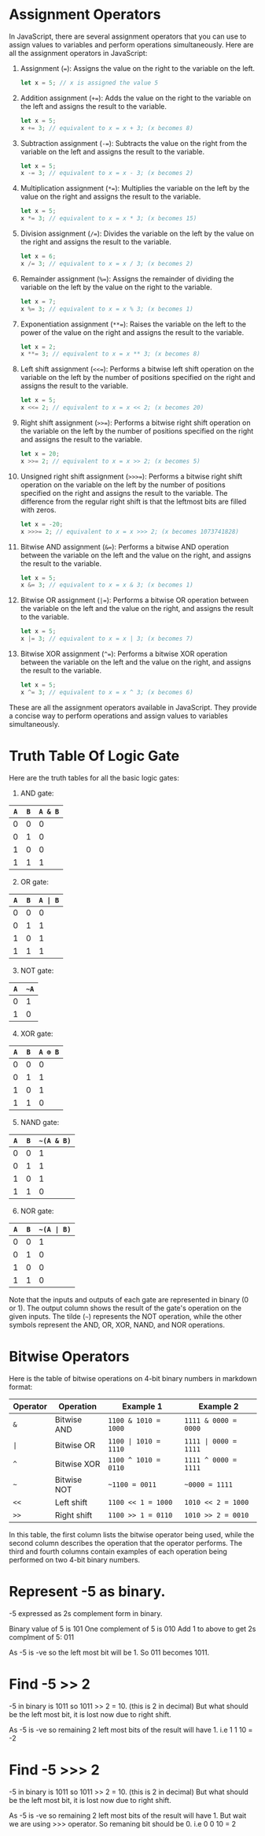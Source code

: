 # Assignment Operators
In JavaScript, there are several assignment operators that you can use to assign values to variables and perform operations simultaneously. Here are all the assignment operators in JavaScript:

1. Assignment (`=`): Assigns the value on the right to the variable on the left.

   ```javascript
   let x = 5; // x is assigned the value 5
   ```

2. Addition assignment (`+=`): Adds the value on the right to the variable on the left and assigns the result to the variable.

   ```javascript
   let x = 5;
   x += 3; // equivalent to x = x + 3; (x becomes 8)
   ```

3. Subtraction assignment (`-=`): Subtracts the value on the right from the variable on the left and assigns the result to the variable.

   ```javascript
   let x = 5;
   x -= 3; // equivalent to x = x - 3; (x becomes 2)
   ```

4. Multiplication assignment (`*=`): Multiplies the variable on the left by the value on the right and assigns the result to the variable.

   ```javascript
   let x = 5;
   x *= 3; // equivalent to x = x * 3; (x becomes 15)
   ```

5. Division assignment (`/=`): Divides the variable on the left by the value on the right and assigns the result to the variable.

   ```javascript
   let x = 6;
   x /= 3; // equivalent to x = x / 3; (x becomes 2)
   ```

6. Remainder assignment (`%=`): Assigns the remainder of dividing the variable on the left by the value on the right to the variable.

   ```javascript
   let x = 7;
   x %= 3; // equivalent to x = x % 3; (x becomes 1)
   ```

7. Exponentiation assignment (`**=`): Raises the variable on the left to the power of the value on the right and assigns the result to the variable.

   ```javascript
   let x = 2;
   x **= 3; // equivalent to x = x ** 3; (x becomes 8)
   ```

8. Left shift assignment (`<<=`): Performs a bitwise left shift operation on the variable on the left by the number of positions specified on the right and assigns the result to the variable.

   ```javascript
   let x = 5;
   x <<= 2; // equivalent to x = x << 2; (x becomes 20)
   ```

9. Right shift assignment (`>>=`): Performs a bitwise right shift operation on the variable on the left by the number of positions specified on the right and assigns the result to the variable.

   ```javascript
   let x = 20;
   x >>= 2; // equivalent to x = x >> 2; (x becomes 5)
   ```

10. Unsigned right shift assignment (`>>>=`): Performs a bitwise right shift operation on the variable on the left by the number of positions specified on the right and assigns the result to the variable. The difference from the regular right shift is that the leftmost bits are filled with zeros.

    ```javascript
    let x = -20;
    x >>>= 2; // equivalent to x = x >>> 2; (x becomes 1073741828)
    ```

11. Bitwise AND assignment (`&=`): Performs a bitwise AND operation between the variable on the left and the value on the right, and assigns the result to the variable.

    ```javascript
    let x = 5;
    x &= 3; // equivalent to x = x & 3; (x becomes 1)
    ```

12. Bitwise OR assignment (`|=`): Performs a bitwise OR operation between the variable on the left and the value on the right, and assigns the result to the variable.

    ```javascript
    let x = 5;
    x |= 3; // equivalent to x = x | 3; (x becomes 7)
    ```

13. Bitwise XOR assignment (`^=`): Performs a bitwise XOR operation between the variable on the left and the value on the right, and assigns the result to the variable.

    ```javascript
    let x = 5;
    x ^= 3; // equivalent to x = x ^ 3; (x becomes 6)
    ```

These are all the assignment operators available in JavaScript. They provide a concise way to perform operations and assign values to variables simultaneously.

# Truth Table Of Logic Gate

Here are the truth tables for all the basic logic gates:

1. AND gate:

| `A` | `B` | `A & B` |
| --- | --- | --- |
| 0   | 0   | 0      |
| 0   | 1   | 0      |
| 1   | 0   | 0      |
| 1   | 1   | 1      |

2. OR gate:

| `A` | `B` | `A \| B` |
| --- | --- | --- |
| 0   | 0   | 0      |
| 0   | 1   | 1      |
| 1   | 0   | 1      |
| 1   | 1   | 1      |

3. NOT gate:

| `A` | `~A` |
| --- | --- |
| 0   | 1   |
| 1   | 0   |

4. XOR gate:

| `A` | `B` | `A ⊕ B` |
| --- | --- | --- |
| 0   | 0   | 0      |
| 0   | 1   | 1      |
| 1   | 0   | 1      |
| 1   | 1   | 0      |

5. NAND gate:

| `A` | `B` | `~(A & B)` |
| --- | --- | --- |
| 0   | 0   | 1      |
| 0   | 1   | 1      |
| 1   | 0   | 1      |
| 1   | 1   | 0      |

6. NOR gate:

| `A` | `B` | `~(A \| B)` |
| --- | --- | --- |
| 0   | 0   | 1      |
| 0   | 1   | 0      |
| 1   | 0   | 0      |
| 1   | 1   | 0      |

Note that the inputs and outputs of each gate are represented in binary (0 or 1). The output column shows the result of the gate's operation on the given inputs. The tilde (`~`) represents the NOT operation, while the other symbols represent the AND, OR, XOR, NAND, and NOR operations.

# Bitwise Operators
Here is the table of bitwise operations on 4-bit binary numbers in markdown format:

| Operator | Operation | Example 1 | Example 2 |
| --- | --- | --- | --- |
| `&` | Bitwise AND | `1100 & 1010 = 1000` | `1111 & 0000 = 0000` |
| `\|` | Bitwise OR | `1100 \| 1010 = 1110` | `1111 \| 0000 = 1111` |
| `^` | Bitwise XOR | `1100 ^ 1010 = 0110` | `1111 ^ 0000 = 1111` |
| `~` | Bitwise NOT | `~1100 = 0011` | `~0000 = 1111` |
| `<<` | Left shift | `1100 << 1 = 1000` | `1010 << 2 = 1000` |
| `>>` | Right shift | `1100 >> 1 = 0110` | `1010 >> 2 = 0010` |

In this table, the first column lists the bitwise operator being used, while the second column describes the operation that the operator performs. The third and fourth columns contain examples of each operation being performed on two 4-bit binary numbers.

# Represent -5 as binary.

-5 expressed as 2s complement form in binary.

Binary value of 5 is 101
One complement of 5 is 010
Add 1 to above to get 2s complment of 5: 011

As -5 is -ve so the left most bit will be 1.
So 011 becomes 1011.

# Find -5 >> 2

-5 in binary is 1011
so 1011 >> 2 = 10. (this is 2 in decimal)
But what should be the left most bit, it is lost now due to right shift.

As -5 is -ve so remaining 2 left most bits of the result will have 1.
i.e 1 1 10 = -2 

# Find -5 >>> 2

-5 in binary is 1011
so 1011 >> 2 = 10. (this is 2 in decimal)
But what should be the left most bit, it is lost now due to right shift.

As -5 is -ve so remaining 2 left most bits of the result will have 1. But wait we are using >>> operator. So remaning bit should be 0.
i.e 0 0 10 = 2 